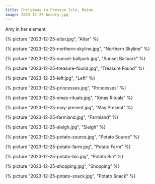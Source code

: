 ```yaml
---
title: Christmas in Presque Isle, Maine
image: 2023-12-25-beauty.jpg
---
```


Amy in her element.

<!--more-->

{% picture "2023-12-25-altar.jpg", "Altar" %}

{% picture "2023-12-25-northern-skyline.jpg", "Northern Skyline" %}

{% picture "2023-12-25-sunset-ballpark.jpg", "Sunset Ballpark" %}

{% picture "2023-12-25-treasure-found.jpg", "Treasure Found" %}

{% picture "2023-12-25-left.jpg", "Left" %}

{% picture "2023-12-25-princesses.jpg", "Princesses" %}

{% picture "2023-12-25-xmas-rituals.jpg", "Xmas Rituals" %}

{% picture "2023-12-25-may-present.jpg", "May Present" %}

{% picture "2023-12-25-farmland.jpg", "Farmland" %}

{% picture "2023-12-25-sleigh.jpg", "Sleigh" %}

{% picture "2023-12-25-potato-source.jpg", "Potato Source" %}

{% picture "2023-12-25-potato-farm.jpg", "Potato Farm" %}

{% picture "2023-12-25-potato-bin.jpg", "Potato Bin" %}

{% picture "2023-12-25-shopping.jpg", "Shopping" %}

{% picture "2023-12-25-potato-snack.jpg", "Potato Snack" %}
